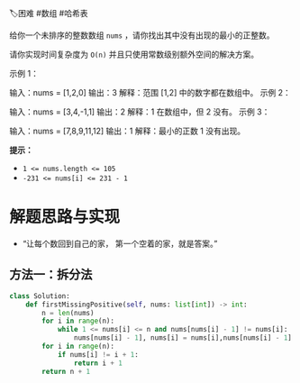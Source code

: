 🏷困难 #数组 #哈希表 

给你一个未排序的整数数组 `nums` ，请你找出其中没有出现的最小的正整数。

请你实现时间复杂度为 `O(n)` 并且只使用常数级别额外空间的解决方案。

示例 1：

输入：nums = [1,2,0]
输出：3
解释：范围 [1,2] 中的数字都在数组中。
示例 2：

输入：nums = [3,4,-1,1]
输出：2
解释：1 在数组中，但 2 没有。
示例 3：

输入：nums = [7,8,9,11,12]
输出：1
解释：最小的正数 1 没有出现。
 

**提示：**

- `1 <= nums.length <= 105`
- `-231 <= nums[i] <= 231 - 1`


# 解题思路与实现

- “让每个数回到自己的家， 第一个空着的家，就是答案。”

## 方法一：拆分法

```python
class Solution:
    def firstMissingPositive(self, nums: list[int]) -> int:
        n = len(nums)
        for i in range(n):
            while 1 <= nums[i] <= n and nums[nums[i] - 1] != nums[i]:
                nums[nums[i] - 1], nums[i] = nums[i],nums[nums[i] - 1]
        for i in range(n):
            if nums[i] != i + 1:
                return i + 1
        return n + 1
```